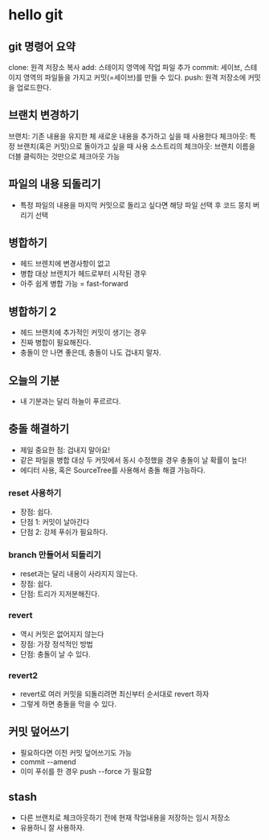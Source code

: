 # hello git

## git 명령어 요약

clone: 원격 저장소 복사
add: 스테이지 영역에 작업 파일 추가
commit: 세이브, 스테이지 영역의 파일들을 가지고 커밋(=세이브)를 만들 수 있다.
push: 원격 저장소에 커밋을 업로드한다.

## 브랜치 변경하기

브랜치: 기존 내용을 유지한 체 새로운 내용을 추가하고 싶을 때 사용한다
체크아웃: 특정 브랜치(혹은 커밋)으로 돌아가고 싶을 때 사용
소스트리의 체크아웃: 브랜치 이름을 더블 클릭하는 것만으로 체크아웃 가능

## 파일의 내용 되돌리기

- 특정 파일의 내용을 마지막 커밋으로 돌리고 싶다면 해당 파일 선택 후 코드 뭉치 버리기 선택

## 병합하기

- 헤드 브렌치에 변경사항이 없고
- 병합 대상 브렌치가 헤드로부터 시작된 경우
- 아주 쉽게 병합 가능 = fast-forward

## 병합하기 2

- 헤드 브랜치에 추가적인 커밋이 생기는 경우
- 진짜 병합이 필요해진다.
- 충돌이 안 나면 좋은데, 충돌이 나도 겁내지 말자.

## 오늘의 기분

- 내 기분과는 달리 하늘이 푸르르다.

## 충돌 해결하기

- 제일 중요한 점: 겁내지 말아요!
- 같은 파일을 병합 대상 두 커밋에서 동시 수정했을 경우 충돌이 날 확률이 높다!
- 에디터 사용, 혹은 SourceTree를 사용해서 충돌 해결 가능하다.

### reset 사용하기

- 장점: 쉽다.
- 단점 1: 커밋이 날아간다
- 단점 2: 강제 푸쉬가 필요하다.

### branch 만들어서 되돌리기

- reset과는 달리 내용이 사라지지 않는다.
- 장점: 쉽다.
- 단점: 트리가 지저분해진다.

### revert

- 역시 커밋은 없어지지 않는다
- 장점: 가장 정석적인 방법
- 단점: 충돌이 날 수 있다.

### revert2
- revert로 여러 커밋을 되돌리려면 최신부터 순서대로 revert 하자 
- 그렇게 하면 충돌을 막을 수 있다.

## 커밋 덮어쓰기 
- 필요하다면 이전 커밋 덮어쓰기도 가능
- commit --amend
- 이미 푸쉬를 한 경우 push --force 가 필요함 

## stash 
- 다른 브랜치로 체크아웃하기 전에 현재 작업내용을 저장하는 임시 저장소
- 유용하니 잘 사용하자.


